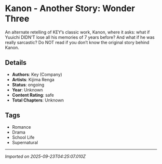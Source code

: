 # Kanon - Another Story: Wonder Three

An alternate retelling of KEY’s classic work, Kanon, where it asks: what if Yuuichi DIDN’T lose all his memories of 7 years before? And what if he was really sarcastic? Do NOT read if you don’t know the original story behind Kanon.

## Details
- **Authors**: Key (Company)
- **Artists**: Kijima Renga
- **Status**: ongoing
- **Year**: Unknown
- **Content Rating**: safe
- **Total Chapters**: Unknown

## Tags
- Romance
- Drama
- School Life
- Supernatural

---
*Imported on 2025-09-23T04:25:07.010Z*
